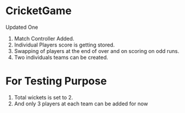 # CricketGame

Updated One

1. Match Controller Added.
2. Individual Players score is getting stored.
3. Swapping of players at the end of over and on scoring on odd runs.
4. Two individuals teams can be created.

# For Testing Purpose
1. Total wickets is set to 2.
2. And only 3 players at each team can be added for now
